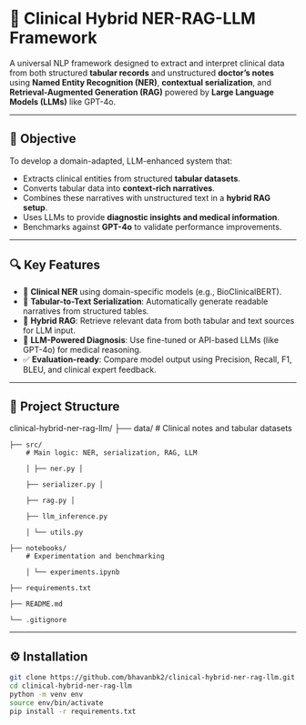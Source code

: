 # 🧠 Clinical Hybrid NER-RAG-LLM Framework

A universal NLP framework designed to extract and interpret clinical data from both structured **tabular records** and unstructured **doctor’s notes** using **Named Entity Recognition (NER)**, **contextual serialization**, and **Retrieval-Augmented Generation (RAG)** powered by **Large Language Models (LLMs)** like GPT-4o.

---

## 📌 Objective

To develop a domain-adapted, LLM-enhanced system that:
- Extracts clinical entities from structured **tabular datasets**.
- Converts tabular data into **context-rich narratives**.
- Combines these narratives with unstructured text in a **hybrid RAG setup**.
- Uses LLMs to provide **diagnostic insights and medical information**.
- Benchmarks against **GPT-4o** to validate performance improvements.

---

## 🔍 Key Features

- 🔬 **Clinical NER** using domain-specific models (e.g., BioClinicalBERT).
- 🧾 **Tabular-to-Text Serialization**: Automatically generate readable narratives from structured tables.
- 🔁 **Hybrid RAG**: Retrieve relevant data from both tabular and text sources for LLM input.
- 🧠 **LLM-Powered Diagnosis**: Use fine-tuned or API-based LLMs (like GPT-4o) for medical reasoning.
- ✅ **Evaluation-ready**: Compare model output using Precision, Recall, F1, BLEU, and clinical expert feedback.

---

## 📁 Project Structure

clinical-hybrid-ner-rag-llm/ 
    ├── data/ 
        # Clinical notes and tabular datasets 
    
    ├── src/ 
        # Main logic: NER, serialization, RAG, LLM 
        
        │ ├── ner.py │ 
        
        ├── serializer.py │ 
        
        ├── rag.py │ 
        
        ├── llm_inference.py 
        
        │ └── utils.py 
    
    ├── notebooks/ 
        # Experimentation and benchmarking 
        
        │ └── experiments.ipynb 
    
    ├── requirements.txt 
    
    ├── README.md 
    
    └── .gitignore
---

## ⚙️ Installation

```bash
git clone https://github.com/bhavanbk2/clinical-hybrid-ner-rag-llm.git
cd clinical-hybrid-ner-rag-llm
python -m venv env
source env/bin/activate
pip install -r requirements.txt
